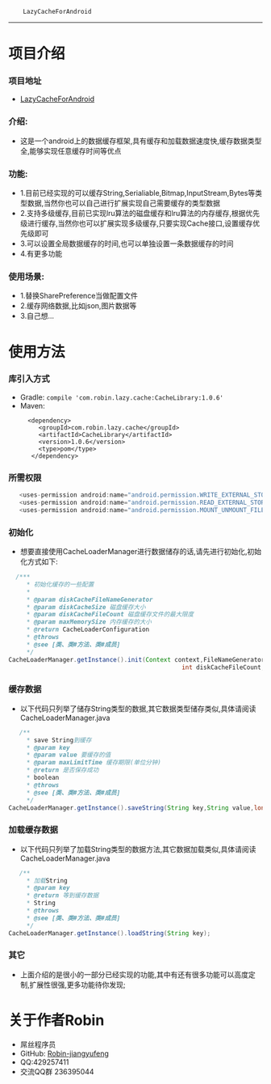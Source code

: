         LazyCacheForAndroid
-----------------------------------
#  项目介绍
### 项目地址
  * [LazyCacheForAndroid](https://github.com/Robin-jiangyufeng/LazyCacheForAndroid)

### 介绍:
  * 这是一个android上的数据缓存框架,具有缓存和加载数据速度快,缓存数据类型全,能够实现任意缓存时间等优点

### 功能:
  * 1.目前已经实现的可以缓存String,Serialiable,Bitmap,InputStream,Bytes等类型数据,当然你也可以自己进行扩展实现自己需要缓存的类型数据
  * 2.支持多级缓存,目前已实现lru算法的磁盘缓存和lru算法的内存缓存,根据优先级进行缓存,当然你也可以扩展实现多级缓存,只要实现Cache接口,设置缓存优先级即可
  * 3.可以设置全局数据缓存的时间,也可以单独设置一条数据缓存的时间
  * 4.有更多功能
   
### 使用场景:
  * 1.替换SharePreference当做配置文件
  * 2.缓存网络数据,比如json,图片数据等
  * 3.自己想...

#   使用方法
### 库引入方式
   * Gradle: 
     ````compile 'com.robin.lazy.cache:CacheLibrary:1.0.6'````
   * Maven:
     ````
       <dependency>
          <groupId>com.robin.lazy.cache</groupId>
          <artifactId>CacheLibrary</artifactId>
          <version>1.0.6</version>
          <type>pom</type>
        </dependency>
      ````
  
### 所需权限
```java
   <uses-permission android:name="android.permission.WRITE_EXTERNAL_STORAGE"/>
   <uses-permission android:name="android.permission.READ_EXTERNAL_STORAGE" />
   <uses-permission android:name="android.permission.MOUNT_UNMOUNT_FILESYSTEMS"/>
```

### 初始化
   * 想要直接使用CacheLoaderManager进行数据储存的话,请先进行初始化,初始化方式如下:
```java
  /***
	 * 初始化缓存的一些配置
	 * 
	 * @param diskCacheFileNameGenerator
	 * @param diskCacheSize 磁盘缓存大小
	 * @param diskCacheFileCount 磁盘缓存文件的最大限度
	 * @param maxMemorySize 内存缓存的大小
	 * @return CacheLoaderConfiguration
	 * @throws
	 * @see [类、类#方法、类#成员]
	 */
CacheLoaderManager.getInstance().init(Context context,FileNameGenerator diskCacheFileNameGenerator, long diskCacheSize,
                                      			int diskCacheFileCount, int maxMemorySize);
```
### 缓存数据
   * 以下代码只列举了储存String类型的数据,其它数据类型储存类似,具体请阅读 CacheLoaderManager.java
```java
   /**
	 * save String到缓存
	 * @param key 
	 * @param value 要缓存的值
	 * @param maxLimitTime 缓存期限(单位分钟)
	 * @return 是否保存成功
	 * boolean
	 * @throws
	 * @see [类、类#方法、类#成员]
	 */
CacheLoaderManager.getInstance().saveString(String key,String value,long maxLimitTime);
```
### 加载缓存数据
   * 以下代码只列举了加载String类型的数据方法,其它数据加载类似,具体请阅读 CacheLoaderManager.java
```java
   /**
     * 加载String
     * @param key
     * @return 等到缓存数据
     * String
     * @throws
     * @see [类、类#方法、类#成员]
     */
CacheLoaderManager.getInstance().loadString(String key);
```
### 其它
   * 上面介绍的是很小的一部分已经实现的功能,其中有还有很多功能可以高度定制,扩展性很强,更多功能待你发现;
   
# 关于作者Robin
* 屌丝程序员
* GitHub: [Robin-jiangyufeng](https://github.com/Robin-jiangyufeng)
* QQ:429257411
* 交流QQ群 236395044
